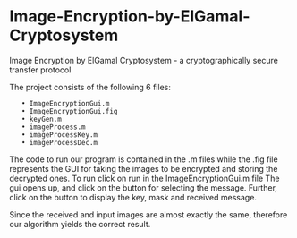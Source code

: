 # Image-Encryption-by-ElGamal-Cryptosystem
Image Encryption by ElGamal Cryptosystem - a cryptographically secure transfer protocol

The project consists of the following 6 files:

       • ImageEncryptionGui.m
       • ImageEncryptionGui.fig 
       • keyGen.m
       • imageProcess.m
       • imageProcessKey.m
       • imageProcessDec.m

The code to run our program is contained in the .m files while the .fig file represents the GUI for taking the images to be encrypted and storing the decrypted ones.
To run
        click on run in the ImageEncryptionGui.m file
        The gui opens up, and click on the button for selecting the message.
        Further, click on the button to display the key, mask and received message.
     
Since the received and input images are almost exactly the same, therefore our algorithm yields the correct result.
     
